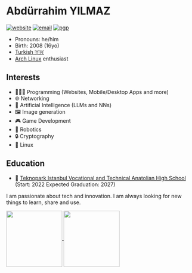 # Abdürrahim YILMAZ

[![website](https://img.shields.io/badge/website-ayilmaz.xyz-blue)](https://ayilmaz.xyz)
[![email](https://img.shields.io/badge/email-ayilmaz@ayilmaz.xyz-blue)](mailto:ayilmaz@ayilmaz.xyz)
[![pgp](https://img.shields.io/badge/pgp-0xBE2BA67ACDBC4CA5-blue)](https://keys.openpgp.org/search?q=ayilmaz@ayilmaz.xyz)

* Pronouns: he/him
* Birth: 2008 (16yo)
* [Turkish 🇹🇷](https://www.youtube.com/watch?v=UBweXi2eC7E)
* [Arch Linux](https://www.archlinux.org/) enthusiast

## Interests
* 🧑🏻‍💻 Programming (Websites, Mobile/Desktop Apps and more)
* 🌐 Networking
* 🧠 Artificial Intelligence (LLMs and NNs)
* 🖼️ Image generation
* 🎮 Game Development
* 🤖 Robotics
* 🔒 Cryptography
* 🐧 Linux

## Education
* 🏫 [Teknopark Istanbul Vocational and Technical Anatolian High School](https://teknoparkistanbul.meb.k12.tr/) (Start: 2022 Expected Graduation: 2027)

I am passionate about tech and innovation. I am always looking for new things to learn, share and use.

<a href="https://github-readme-stats.vercel.app/api/top-langs/?username=yilmaz08&size_weight=0.5&count_weight=0.5&langs_count=20&layout=compact&theme=dark">
  <img height=150 align="center" src="https://github-readme-stats.vercel.app/api/top-langs/?username=yilmaz08&size_weight=0.5&count_weight=0.5&langs_count=20&layout=compact&theme=dark" />
</a>
<a href="https://streak-stats.demolab.com/?user=yilmaz08&mode=daily&theme=dark&hide_border=false&border_radius=5&order=3%22%20height=%22150%22%20alt=%22streak%20graph">
  <img height=150 align="center" src="https://streak-stats.demolab.com/?user=yilmaz08&mode=daily&theme=dark&hide_border=false&border_radius=5&order=3%22%20height=%22150%22%20alt=%22streak%20graph" />
</a>
